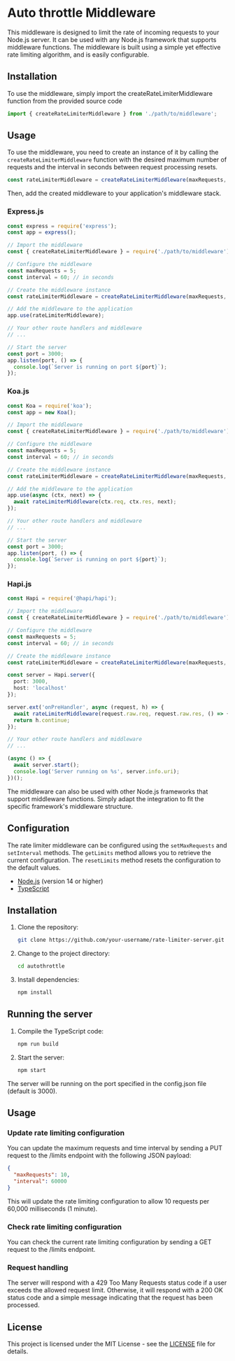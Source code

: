 # Auto throttle Middleware

This middleware is designed to limit the rate of incoming requests to your Node.js server. It can be used with any Node.js framework that supports middleware functions. The middleware is built using a simple yet effective rate limiting algorithm, and is easily configurable.

## Installation

To use the middleware, simply import the createRateLimiterMiddleware function from the provided source code

```typescript
import { createRateLimiterMiddleware } from './path/to/middleware';
```

## Usage

To use the middleware, you need to create an instance of it by calling the ```createRateLimiterMiddleware``` function with the desired maximum number of requests and the interval in seconds between request processing resets.

```typescript
const rateLimiterMiddleware = createRateLimiterMiddleware(maxRequests, interval);
```

Then, add the created middleware to your application's middleware stack.

### Express.js

```typescript
const express = require('express');
const app = express();

// Import the middleware
const { createRateLimiterMiddleware } = require('./path/to/middleware');

// Configure the middleware
const maxRequests = 5;
const interval = 60; // in seconds

// Create the middleware instance
const rateLimiterMiddleware = createRateLimiterMiddleware(maxRequests, interval);

// Add the middleware to the application
app.use(rateLimiterMiddleware);

// Your other route handlers and middleware
// ...

// Start the server
const port = 3000;
app.listen(port, () => {
  console.log(`Server is running on port ${port}`);
});
```

### Koa.js
```typescript
const Koa = require('koa');
const app = new Koa();

// Import the middleware
const { createRateLimiterMiddleware } = require('./path/to/middleware');

// Configure the middleware
const maxRequests = 5;
const interval = 60; // in seconds

// Create the middleware instance
const rateLimiterMiddleware = createRateLimiterMiddleware(maxRequests, interval);

// Add the middleware to the application
app.use(async (ctx, next) => {
  await rateLimiterMiddleware(ctx.req, ctx.res, next);
});

// Your other route handlers and middleware
// ...

// Start the server
const port = 3000;
app.listen(port, () => {
  console.log(`Server is running on port ${port}`);
});
```

### Hapi.js
```typescript
const Hapi = require('@hapi/hapi');

// Import the middleware
const { createRateLimiterMiddleware } = require('./path/to/middleware');

// Configure the middleware
const maxRequests = 5;
const interval = 60; // in seconds

// Create the middleware instance
const rateLimiterMiddleware = createRateLimiterMiddleware(maxRequests, interval);

const server = Hapi.server({
  port: 3000,
  host: 'localhost'
});

server.ext('onPreHandler', async (request, h) => {
  await rateLimiterMiddleware(request.raw.req, request.raw.res, () => {});
  return h.continue;
});

// Your other route handlers and middleware
// ...

(async () => {
  await server.start();
  console.log('Server running on %s', server.info.uri);
})();
```

The middleware can also be used with other Node.js frameworks that support middleware functions. Simply adapt the integration to fit the specific framework's middleware structure.

## Configuration

The rate limiter middleware can be configured using the ```setMaxRequests``` and ```setInterval``` methods. 
The ```getLimits``` method allows you to retrieve the current configuration. The ```resetLimits``` method resets the configuration to the default values.


- [Node.js](https://nodejs.org/) (version 14 or higher)
- [TypeScript](https://www.typescriptlang.org/)

## Installation

1. Clone the repository:  
    ```bash
    git clone https://github.com/your-username/rate-limiter-server.git 
2. Change to the project directory:
    ```bash
    cd autothrottle
3. Install dependencies:
    ```bash
    npm install

## Running the server

1. Compile the TypeScript code:
    ```bash
   npm run build
2. Start the server:
    ```bash
    npm start

The server will be running on the port specified in the config.json file (default is 3000).

## Usage

### Update rate limiting configuration
You can update the maximum requests and time interval by sending a PUT request to the /limits endpoint with the following JSON payload:
```json
{
  "maxRequests": 10,
  "interval": 60000
}
```
This will update the rate limiting configuration to allow 10 requests per 60,000 milliseconds (1 minute).

### Check rate limiting configuration
You can check the current rate limiting configuration by sending a GET request to the /limits endpoint.

### Request handling
The server will respond with a 429 Too Many Requests status code if a user exceeds the allowed request limit. Otherwise, it will respond with a 200 OK status code and a simple message indicating that the request has been processed.

## License
This project is licensed under the MIT License - see the [LICENSE](./LICENSE) file for details.










